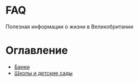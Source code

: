 # FAQ
Полезная информации о жизни в Великобритании

# Оглавление

- [Банки](Банки.md)
- [Школы и детские сады](Школы%20и%20детские%20сады.md)
